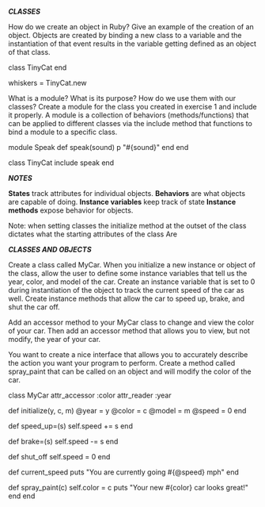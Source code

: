 **_CLASSES_**

How do we create an object in Ruby? Give an example of the creation of an object.
Objects are created by binding a new class to a variable and the instantiation of that event results in the variable getting defined as an object of that class.

class TinyCat
end

whiskers = TinyCat.new

What is a module? What is its purpose? How do we use them with our classes? Create a module for the class you created in exercise 1 and include it properly.
A module is a collection of behaviors (methods/functions) that can be applied to different classes via the include method that functions to bind a module to a specific class.

module Speak
  def speak(sound)
    p "#{sound}"
  end
end

class TinyCat
  include speak
end

**_NOTES_**

**States** track attributes for individual objects.
**Behaviors** are what objects are capable of doing.
**Instance variables** keep track of state
**Instance methods** expose behavior for objects.

Note: when setting classes the initialize method at the outset of the class dictates what the starting attributes of the class Are

**_CLASSES AND OBJECTS_**

Create a class called MyCar. When you initialize a new instance or object of the class, allow the user to define some instance variables that tell us the year, color, and model of the car. Create an instance variable that is set to 0 during instantiation of the object to track the current speed of the car as well. Create instance methods that allow the car to speed up, brake, and shut the car off.

Add an accessor method to your MyCar class to change and view the color of your car. Then add an accessor method that allows you to view, but not modify, the year of your car.

You want to create a nice interface that allows you to accurately describe the action you want your program to perform. Create a method called spray_paint that can be called on an object and will modify the color of the car.

class MyCar
  attr_accessor :color
  attr_reader :year

  def initialize(y, c, m)
    @year = y
    @color = c
    @model = m
    @speed = 0
  end

  def speed_up=(s)
    self.speed += s
  end

  def brake=(s)
    self.speed -= s
  end

  def shut_off
    self.speed = 0
  end

  def current_speed
    puts "You are currently going #{@speed} mph"
  end

  def spray_paint(c)
    self.color = c
    puts "Your new #{color} car looks great!"
  end
end
